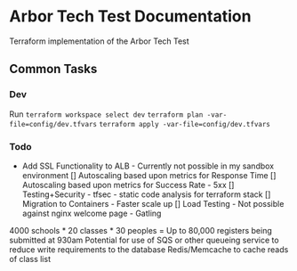 # Arbor Tech Test Documentation
Terraform implementation of the Arbor Tech Test

## Common Tasks

### Dev

Run `terraform workspace select dev`
`terraform plan -var-file=config/dev.tfvars`
`terraform apply -var-file=config/dev.tfvars`

### Todo

 - Add SSL Functionality to ALB - Currently not possible in my sandbox environment
[] Autoscaling based upon metrics for Response Time
[] Autoscaling based upon metrics for Success Rate - 5xx 
[] Testing+Security - tfsec - static code analysis for terraform stack
[] Migration to Containers - Faster scale up 
[] Load Testing - Not possible against nginx welcome page - Gatling 

4000 schools * 20 classes * 30 peoples = Up to 80,000 registers being submitted at 930am 
Potential for use of SQS or other queueing service to reduce write requirements to the database
Redis/Memcache to cache reads of class list 
